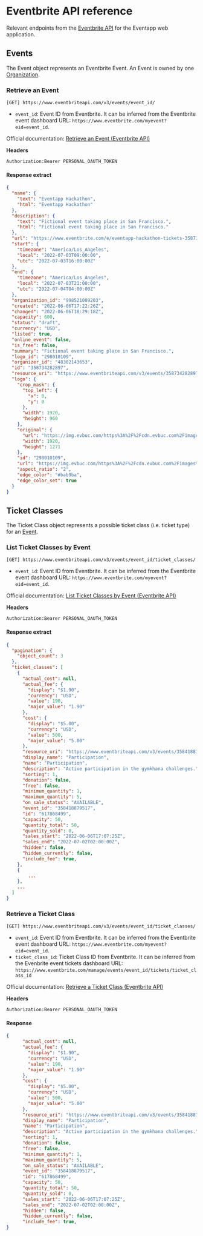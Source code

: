 # Eventbrite API reference

Relevant endpoints from the [Eventbrite API](https://www.eventbrite.com/platform/docs/introduction) for the Eventapp web application.

## Events

The Event object represents an Eventbrite Event. An Event is owned by one [Organization](https://www.eventbrite.com/platform/api#/organization_object).

### Retrieve an Event

```
[GET] https://www.eventbriteapi.com/v3/events/event_id/
```

* `event_id`: Event ID from Eventbrite. It can be inferred from the Eventbrite event dashboard URL: `https://www.eventbrite.com/myevent?eid=event_id`.

Official documentation: [Retrieve an Event (Eventbrite API)](https://www.eventbrite.com/platform/api#/reference/event/retrieve/retrieve-an-event)

**Headers**

```
Authorization:Bearer PERSONAL_OAUTH_TOKEN
```

#### Response extract

```json
{
  "name": {
    "text": "Eventapp Hackathon",
    "html": "Eventapp Hackathon"
  },
  "description": {
    "text": "Fictional event taking place in San Francisco.",
    "html": "Fictional event taking place in San Francisco."
  },
  "url": "https://www.eventbrite.com/e/eventapp-hackathon-tickets-358734282897",
  "start": {
    "timezone": "America/Los_Angeles",
    "local": "2022-07-03T09:00:00",
    "utc": "2022-07-03T16:00:00Z"
  },
  "end": {
    "timezone": "America/Los_Angeles",
    "local": "2022-07-03T21:00:00",
    "utc": "2022-07-04T04:00:00Z"
  },
  "organization_id": "998521089203",
  "created": "2022-06-06T17:22:26Z",
  "changed": "2022-06-06T18:29:18Z",
  "capacity": 600,
  "status": "draft",
  "currency": "USD",
  "listed": true,
  "online_event": false,
  "is_free": false,
  "summary": "Fictional event taking place in San Francisco.",
  "logo_id": "298010109",
  "organizer_id": "48302143653",
  "id": "358734282897",
  "resource_uri": "https://www.eventbriteapi.com/v3/events/358734282897/",
  "logo": {
    "crop_mask": {
      "top_left": {
        "x": 0,
        "y": 0
      },
      "width": 1920,
      "height": 960
    },
    "original": {
      "url": "https://img.evbuc.com/https%3A%2F%2Fcdn.evbuc.com%2Fimages%2F298010109%2F589915361613%2F1%2Foriginal.20220606-172339?auto=format%2Ccompress&q=75&sharp=10&s=921016da0d367fbb9ceb2e19d756c7aa",
      "width": 1920,
      "height": 1271
    },
    "id": "298010109",
    "url": "https://img.evbuc.com/https%3A%2F%2Fcdn.evbuc.com%2Fimages%2F298010109%2F589915361613%2F1%2Foriginal.20220606-172339?h=200&w=450&auto=format%2Ccompress&q=75&sharp=10&rect=0%2C0%2C1920%2C960&s=45eb332c819658814950ec8eb6f037b9",
    "aspect_ratio": "2",
    "edge_color": "#bab9ba",
    "edge_color_set": true
  }
}
```

## Ticket Classes

The Ticket Class object represents a possible ticket class (i.e. ticket type) for an [Event](https://www.eventbrite.com/platform/api#/event_object).

### List Ticket Classes by Event

```
[GET] https://www.eventbriteapi.com/v3/events/event_id/ticket_classes/
```

* `event_id`: Event ID from Eventbrite. It can be inferred from the Eventbrite event dashboard URL: `https://www.eventbrite.com/myevent?eid=event_id`.

Official documentation: [List Ticket Classes by Event (Eventbrite API)](https://www.eventbrite.com/platform/api#/reference/ticket-class/list/list-ticket-classes-by-event)

**Headers**

```
Authorization:Bearer PERSONAL_OAUTH_TOKEN
```

#### Response extract

```json
{
  "pagination": {
    "object_count": 3
  },
  "ticket_classes": [
    {
      "actual_cost": null,
      "actual_fee": {
        "display": "$1.90",
        "currency": "USD",
        "value": 190,
        "major_value": "1.90"
      },
      "cost": {
        "display": "$5.00",
        "currency": "USD",
        "value": 500,
        "major_value": "5.00"
      },
      "resource_uri": "https://www.eventbriteapi.com/v3/events/358418879517/ticket_classes/617868499/",
      "display_name": "Participation",
      "name": "Participation",
      "description": "Active participation in the gymkhana challenges.",
      "sorting": 1,
      "donation": false,
      "free": false,
      "minimum_quantity": 1,
      "maximum_quantity": 5,
      "on_sale_status": "AVAILABLE",
      "event_id": "358418879517",
      "id": "617868499",
      "capacity": 50,
      "quantity_total": 50,
      "quantity_sold": 0,
      "sales_start": "2022-06-06T17:07:25Z",
      "sales_end": "2022-07-02T02:00:00Z",
      "hidden": false,
      "hidden_currently": false,
      "include_fee": true,
    },
    {
        ...
    },
    ...
  ]
}
```

### Retrieve a Ticket Class

```
[GET] https://www.eventbriteapi.com/v3/events/event_id/ticket_classes/
```

* `event_id`: Event ID from Eventbrite. It can be inferred from the Eventbrite event dashboard URL: `https://www.eventbrite.com/myevent?eid=event_id`.
* `ticket_class_id`: Ticket Class ID from Eventbrite. It can be inferred from the Evenbrite event tickets dashboard URL: `https://www.eventbrite.com/manage/events/event_id/tickets/ticket_class_id`

Official documentation: [Retrieve a Ticket Class (Eventbrite API)](https://www.eventbrite.com/platform/api#/reference/ticket-class/retrieve/list-ticket-classes-by-event)

**Headers**

```
Authorization:Bearer PERSONAL_OAUTH_TOKEN
```

#### Response

```json
{
      "actual_cost": null,
      "actual_fee": {
        "display": "$1.90",
        "currency": "USD",
        "value": 190,
        "major_value": "1.90"
      },
      "cost": {
        "display": "$5.00",
        "currency": "USD",
        "value": 500,
        "major_value": "5.00"
      },
      "resource_uri": "https://www.eventbriteapi.com/v3/events/358418879517/ticket_classes/617868499/",
      "display_name": "Participation",
      "name": "Participation",
      "description": "Active participation in the gymkhana challenges.",
      "sorting": 1,
      "donation": false,
      "free": false,
      "minimum_quantity": 1,
      "maximum_quantity": 5,
      "on_sale_status": "AVAILABLE",
      "event_id": "358418879517",
      "id": "617868499",
      "capacity": 50,
      "quantity_total": 50,
      "quantity_sold": 0,
      "sales_start": "2022-06-06T17:07:25Z",
      "sales_end": "2022-07-02T02:00:00Z",
      "hidden": false,
      "hidden_currently": false,
      "include_fee": true,
}
```

